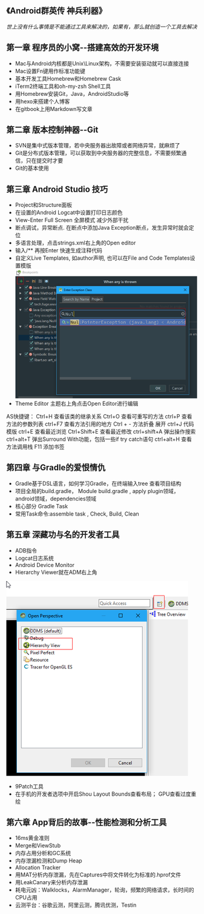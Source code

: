 ## 《Android群英传 神兵利器》

*世上没有什么事情是不能通过工具来解决的，如果有，那么就创造一个工具去解决*

## 第一章 程序员的小窝--搭建高效的开发环境
- Mac与Android内核都是Unix\Linux架构，不需要安装驱动就可以直接连接
- Mac设置Fn键用作标准功能键
- 基本开发工具Homebrew和Homebrew Cask
- iTerm2终端工具和oh-my-zsh Shell工具
- 用Homebrew安装Git，Java，AndroidStudio等
- 用hexo来搭建个人博客
- 在gitbook上用Markdown写文章

## 第二章 版本控制神器--Git
- SVN是集中式版本管理，若中央服务器出故障或者网络异常，就麻烦了
- Git是分布式版本管理，可以获取到中央服务器的完整信息，不需要频繁通信，只在提交时才要
- Git的基本使用

## 第三章 Android Studio 技巧
- Project和Structure面板
- 在设置的Android Logcat中设置打印日志颜色
- View-Enter Full Screen 全屏模式 减少外部干扰
- 断点调试，异常断点. 在断点中添加Java Exception断点，发生异常时就会定位
- 多语言处理，点击strings.xml右上角的Open editor
- 输入/** 再按Enter 快速生成注释代码
- 自定义Live Templates, 如author声明, 也可以在File and Code Templates设置模版
![debug](./pictures/Debug1.png)
- Theme Editor 主题右上角点击Open Editor进行编辑

AS快捷键：
Ctrl+H  查看该类的继承关系
Ctrl+O  查看可重写的方法
ctrl+P 查看方法的参数列表
ctrl+F7 查看方法引用的地方
Ctrl + -  方法折叠 展开
ctrl+J 代码模版
ctrl+E 查看最近浏览
Ctrl+Shift+E 查看最近修改
ctrl+shift+A 弹出操作搜索
ctrl+alt+T 弹出Surround With功能，包括一些if try catch语句
ctrl+alt+H 查看方法调用栈
F11 添加书签

## 第四章 与Gradle的爱恨情仇
- Gradle基于DSL语言，如何学习Gradle，在终端输入tree 查看项目结构
- 项目全局的build.gradle， Module build.gradle , apply plugin领域，android领域，dependencies领域
- 核心部分 Gradle Task
- 常用Task命令:assemble task , Check, Build, Clean

## 第五章 深藏功与名的开发者工具
- ADB指令
- Logcat日志系统
- Android Device Monitor
- Hierarchy Viewer就在ADM右上角

![Hierarchy](./pictures/ADM1.png)
- 9Patch工具
- 在手机的开发者选项中开启Shou Layout Bounds查看布局； GPU查看过度重绘

## 第六章 App背后的故事--性能检测和分析工具
- 16ms黄金准则
- Merge和ViewStub
- 内存占用分析和GC系统
- 内存泄漏检测和Dump Heap
- Allocation Tracker
- 用MAT分析内存泄漏，先在Captures中将文件转化为标准的.hprof文件
- 用LeakCanary来分析内存泄漏
- 耗电元凶：Walklocks，AlarmManager，轮询，频繁的网络请求，长时间的CPU占用
- 云测平台：谷歌云测，阿里云测，腾讯优测，Testin
